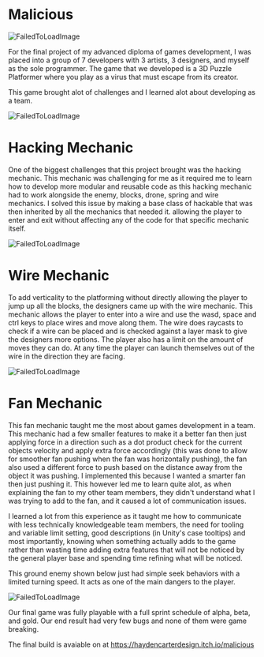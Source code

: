 # Malicious

![FailedToLoadImage](/ProjectAssets/Malicious/MaliciousTitle.png)

For the final project of my advanced diploma of games development, I was placed into a group of 7 developers with 3 artists, 3 designers, and myself as the sole programmer. The game that we developed is a 3D Puzzle Platformer where you play as a virus that must escape from its creator.

This game brought alot of challenges and I learned alot about developing as a team.

![FailedToLoadImage](/ProjectAssets/Malicious/Malicious1.gif)

# Hacking Mechanic

One of the biggest challenges that this project brought was the hacking mechanic. This mechanic was challenging for me as it required me to learn how to develop more modular and reusable code as this hacking mechanic had to work alongside the enemy, blocks, drone, spring and wire mechanics. I solved this issue by making a base class of hackable that was then inherited by all the mechanics that needed it. allowing the player to enter and exit without affecting any of the code for that specific mechanic itself.

![FailedToLoadImage](/ProjectAssets/Malicious/Malicious2.gif)

# Wire Mechanic 

To add verticality to the platforming without directly allowing the player to jump up all the blocks, the designers came up with the wire mechanic. This mechanic allows the player to enter into a wire and use the wasd, space and ctrl keys to place wires and move along them. The wire does raycasts to check if a wire can be placed and is checked against a layer mask to give the designers more options. The player also has a limit on the amount of moves they can do.
At any time the player can launch themselves out of the wire in the direction they are facing.

![FailedToLoadImage](/ProjectAssets/Malicious/Malicious3.gif)

# Fan Mechanic

This fan mechanic taught me the most about games development in a team. This mechanic had a few smaller features to make it a better fan then just applying force in a direction such as a dot product check for the current objects velocity and apply extra force accordingly (this was done to allow for smoother fan pushing when the fan was horizontally pushing), the fan also used a different force to push based on the distance away from the object it was pushing. I implemented this because I wanted a smarter fan then just pushing it. This however led me to learn quite alot, as when explaining the fan to my other team members, they didn't understand what I was trying to add to the fan, and it caused a lot of communication issues.

I learned a lot from this experience as it taught me how to communicate with less technically knowledgeable team members, the need for tooling and variable limit setting, good descriptions (in Unity's case tooltips) and most importantly, knowing when something actually adds to the game rather than wasting time adding extra features that will not be noticed by the general player base and spending time refining what will be noticed.

This ground enemy shown below just had simple seek behaviors with a limited turning speed. It acts as one of the main dangers to the player.

![FailedToLoadImage](/ProjectAssets/Malicious/Malicious4.gif)

Our final game was fully playable with a full sprint schedule of alpha, beta, and gold. Our end result had very few bugs and none of them were game breaking.

The final build is avaiable on at https://haydencarterdesign.itch.io/malicious